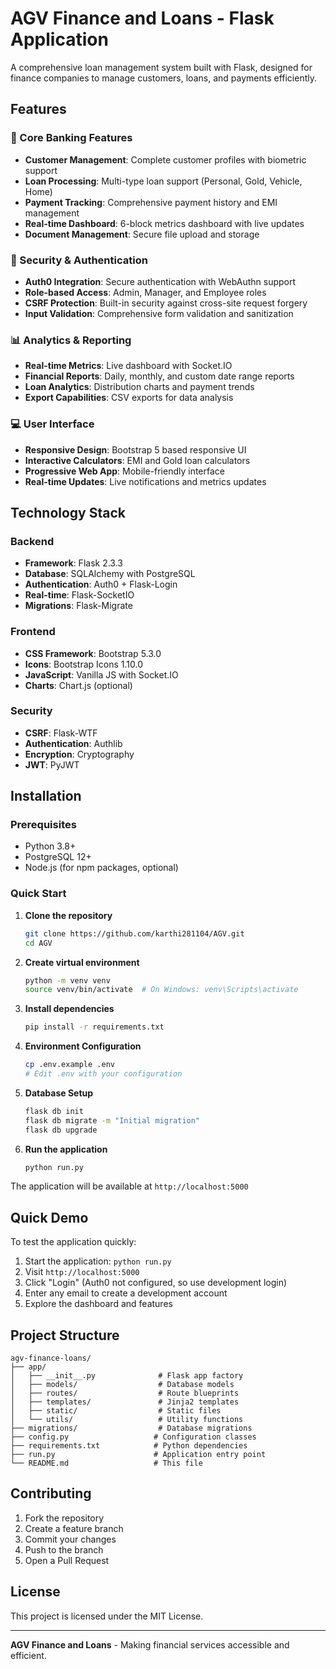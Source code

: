 # AGV Finance and Loans - Flask Application

A comprehensive loan management system built with Flask, designed for finance companies to manage customers, loans, and payments efficiently.

## Features

### 🏦 Core Banking Features
- **Customer Management**: Complete customer profiles with biometric support
- **Loan Processing**: Multi-type loan support (Personal, Gold, Vehicle, Home)
- **Payment Tracking**: Comprehensive payment history and EMI management
- **Real-time Dashboard**: 6-block metrics dashboard with live updates
- **Document Management**: Secure file upload and storage

### 🔐 Security & Authentication
- **Auth0 Integration**: Secure authentication with WebAuthn support
- **Role-based Access**: Admin, Manager, and Employee roles
- **CSRF Protection**: Built-in security against cross-site request forgery
- **Input Validation**: Comprehensive form validation and sanitization

### 📊 Analytics & Reporting
- **Real-time Metrics**: Live dashboard with Socket.IO
- **Financial Reports**: Daily, monthly, and custom date range reports
- **Loan Analytics**: Distribution charts and payment trends
- **Export Capabilities**: CSV exports for data analysis

### 💻 User Interface
- **Responsive Design**: Bootstrap 5 based responsive UI
- **Interactive Calculators**: EMI and Gold loan calculators
- **Progressive Web App**: Mobile-friendly interface
- **Real-time Updates**: Live notifications and metrics updates

## Technology Stack

### Backend
- **Framework**: Flask 2.3.3
- **Database**: SQLAlchemy with PostgreSQL
- **Authentication**: Auth0 + Flask-Login
- **Real-time**: Flask-SocketIO
- **Migrations**: Flask-Migrate

### Frontend
- **CSS Framework**: Bootstrap 5.3.0
- **Icons**: Bootstrap Icons 1.10.0
- **JavaScript**: Vanilla JS with Socket.IO
- **Charts**: Chart.js (optional)

### Security
- **CSRF**: Flask-WTF
- **Authentication**: Authlib
- **Encryption**: Cryptography
- **JWT**: PyJWT

## Installation

### Prerequisites
- Python 3.8+
- PostgreSQL 12+
- Node.js (for npm packages, optional)

### Quick Start

1. **Clone the repository**
   ```bash
   git clone https://github.com/karthi281104/AGV.git
   cd AGV
   ```

2. **Create virtual environment**
   ```bash
   python -m venv venv
   source venv/bin/activate  # On Windows: venv\Scripts\activate
   ```

3. **Install dependencies**
   ```bash
   pip install -r requirements.txt
   ```

4. **Environment Configuration**
   ```bash
   cp .env.example .env
   # Edit .env with your configuration
   ```

5. **Database Setup**
   ```bash
   flask db init
   flask db migrate -m "Initial migration"
   flask db upgrade
   ```

6. **Run the application**
   ```bash
   python run.py
   ```

The application will be available at `http://localhost:5000`

## Quick Demo

To test the application quickly:

1. Start the application: `python run.py`
2. Visit `http://localhost:5000`
3. Click "Login" (Auth0 not configured, so use development login)
4. Enter any email to create a development account
5. Explore the dashboard and features

## Project Structure

```
agv-finance-loans/
├── app/
│   ├── __init__.py              # Flask app factory
│   ├── models/                  # Database models
│   ├── routes/                  # Route blueprints
│   ├── templates/               # Jinja2 templates
│   ├── static/                  # Static files
│   └── utils/                   # Utility functions
├── migrations/                  # Database migrations
├── config.py                   # Configuration classes
├── requirements.txt            # Python dependencies
├── run.py                      # Application entry point
└── README.md                   # This file
```

## Contributing

1. Fork the repository
2. Create a feature branch
3. Commit your changes
4. Push to the branch
5. Open a Pull Request

## License

This project is licensed under the MIT License.

---

**AGV Finance and Loans** - Making financial services accessible and efficient.
